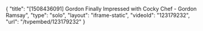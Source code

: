 {
    "title": "[1508436091] Gordon Finally Impressed with Cocky Chef - Gordon Ramsay",
    "type": "solo",
    "layout": "iframe-static",
    "videoId": "123179232",
    "url": "\/tvpembed\/123179232"
}
